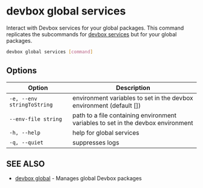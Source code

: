 # devbox global services

Interact with Devbox services for your global packages. This command replicates the subcommands for [devbox services](devbox_services.md) but for your global packages.

```bash
devbox global services [command]
```

## Options

<!-- Markdown Table of Options -->
| Option | Description |
| --- | --- |
|  `-e, --env stringToString` |  environment variables to set in the devbox environment (default []) |
|  `--env-file string` | path to a file containing environment variables to set in the devbox environment |
| `-h, --help` | help for global services |
| `-q, --quiet` | suppresses logs |

## SEE ALSO

* [devbox global](devbox_global.md)	 - Manages global Devbox packages
